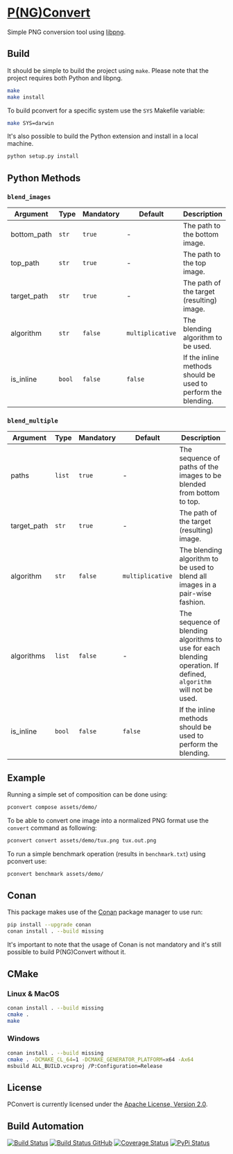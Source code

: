 # [P(NG)Convert](http://pconvert.hive.pt)

Simple PNG conversion tool using [libpng](http://www.libpng.org).

## Build

It should be simple to build the project using `make`. Please note that the project requires both Python and libpng.

```bash
make
make install
```

To build pconvert for a specific system use the `SYS` Makefile variable:

```bash
make SYS=darwin
```

It's also possible to build the Python extension and install in a local machine.

```bash
python setup.py install
```

## Python Methods

### `blend_images`

| Argument    | Type   | Mandatory | Default          | Description                                                   |
| ----------- | ------ | --------- | ---------------- | ------------------------------------------------------------- |
| bottom_path | `str`  | `true`    | -                | The path to the bottom image.                                 |
| top_path    | `str`  | `true`    | -                | The path to the top image.                                    |
| target_path | `str`  | `true`    | -                | The path of the target (resulting) image.                     |
| algorithm   | `str`  | `false`   | `multiplicative` | The blending algorithm to be used.                            |
| is_inline   | `bool` | `false`   | `false`          | If the inline methods should be used to perform the blending. |

### `blend_multiple`

| Argument    | Type   | Mandatory | Default          | Description                                                                   |
| ----------- | ------ | --------- | ---------------- | ----------------------------------------------------------------------------- |
| paths       | `list` | `true`    | -                | The sequence of paths of the images to be blended from bottom to top.         |
| target_path | `str`  | `true`    | -                | The path of the target (resulting) image.                                     |
| algorithm   | `str`  | `false`   | `multiplicative` | The blending algorithm to be used to blend all images in a pair-wise fashion. |
| algorithms  | `list` | `false`   | -                | The sequence of blending algorithms to use for each blending operation. If defined, `algorithm` will not be used.       |
| is_inline   | `bool` | `false`   | `false`          | If the inline methods should be used to perform the blending.                 |

## Example

Running a simple set of composition can be done using:

```bash
pconvert compose assets/demo/
```

To be able to convert one image into a normalized PNG format use the `convert` command as following:

```bash
pconvert convert assets/demo/tux.png tux.out.png
```

To run a simple benchmark operation (results in `benchmark.txt`) using pconvert use:

```bash
pconvert benchmark assets/demo/
```

## Conan

This package makes use of the [Conan](https://conan.io) package manager to use run:

```bash
pip install --upgrade conan
conan install . --build missing
```

It's important to note that the usage of Conan is not mandatory and it's still possible to build P(NG)Convert without it.

## CMake

### Linux & MacOS

```bash
conan install . --build missing
cmake .
make
```

### Windows

```bash
conan install . --build missing
cmake . -DCMAKE_CL_64=1 -DCMAKE_GENERATOR_PLATFORM=x64 -Ax64
msbuild ALL_BUILD.vcxproj /P:Configuration=Release
```

## License

PConvert is currently licensed under the [Apache License, Version 2.0](http://www.apache.org/licenses/).

## Build Automation

[![Build Status](https://app.travis-ci.com/hivesolutions/pconvert.svg?branch=master)](https://travis-ci.com/github/hivesolutions/pconvert)
[![Build Status GitHub](https://github.com/hivesolutions/pconvert/workflows/Main%20Workflow/badge.svg)](https://github.com/hivesolutions/pconvert/actions)
[![Coverage Status](https://coveralls.io/repos/hivesolutions/pconvert/badge.svg?branch=master)](https://coveralls.io/r/hivesolutions/pconvert?branch=master)
[![PyPi Status](https://img.shields.io/pypi/v/pconvert-python.svg)](https://pypi.python.org/pypi/pconvert-python)
